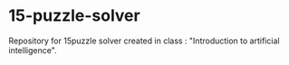# 15-puzzle-solver
Repository for 15puzzle solver created in class : "Introduction to artificial intelligence".